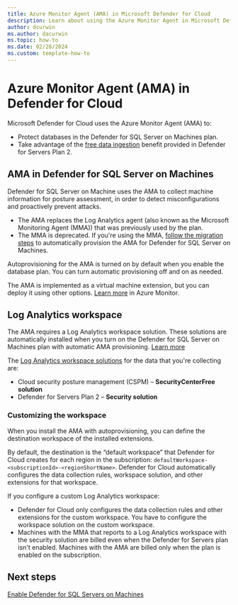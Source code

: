 ```yaml
---
title: Azure Monitor Agent (AMA) in Microsoft Defender for Cloud
description: Learn about using the Azure Monitor Agent in Microsoft Defender for Cloud
author: dcurwin
ms.author: dacurwin
ms.topic: how-to
ms.date: 02/28/2024
ms.custom: template-how-to
---
```


# Azure Monitor Agent (AMA) in Defender for Cloud


Microsoft Defender for Cloud uses the Azure Monitor Agent (AMA) to:

- Protect databases in the Defender for SQL Server on Machines plan. 
- Take advantage of the [free data ingestion](data-ingestion-benefit.md) benefit provided in Defender for Servers Plan 2.


## AMA in Defender for SQL Server on Machines

Defender for SQL Server on Machine uses the AMA to collect machine information for posture assessment, in order to detect misconfigurations and proactively prevent attacks.

- The AMA replaces the Log Analytics agent (also known as the Microsoft Monitoring Agent (MMA)) that was previously used by the plan.
- The MMA is deprecated. If you're using the MMA, [follow the migration steps](defender-for-sql-autoprovisioning.md) to automatically provision the AMA for Defender for SQL Server on Machines.

Autoprovisioning for the AMA is turned on by default when you enable the database plan. You can turn automatic provisioning off and on as needed.

The AMA is implemented as a virtual machine extension, but you can deploy it using other options. [Learn more](/azure/azure-monitor/vm/monitor-virtual-machine-agent) in Azure Monitor.


## Log Analytics workspace

The AMA requires a Log Analytics workspace solution. These solutions are automatically installed when you turn on the Defender for SQL Server on Machines plan with automatic AMA provisioning.  [Learn more](defender-for-sql-usage.md)

The [Log Analytics workspace solutions](/previous-versions/azure/azure-monitor/insights/solutions) for the data that you're collecting are:

- Cloud security posture management (CSPM) – **SecurityCenterFree solution**
- Defender for Servers Plan 2 – **Security solution**


### Customizing the workspace

When you install the AMA with autoprovisioning, you can define the destination workspace of the installed extensions.

By default, the destination is the “default workspace” that Defender for Cloud creates for each region in the subscription: `defaultWorkspace-<subscriptionId>-<regionShortName>`. Defender for Cloud automatically configures the data collection rules, workspace solution, and other extensions for that workspace.

If you configure a custom Log Analytics workspace:

- Defender for Cloud only configures the data collection rules and other extensions for the custom workspace. You have to configure the workspace solution on the custom workspace.
- Machines with the MMA that reports to a Log Analytics workspace with the security solution are billed even when the Defender for Servers plan isn't enabled. Machines with the AMA are billed only when the plan is enabled on the subscription. 


## Next steps

[Enable Defender for SQL Servers on Machines](defender-for-sql-usage.md)


